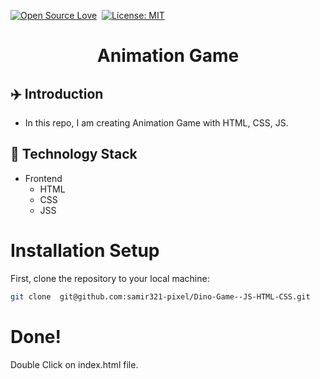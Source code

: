 [![Open Source Love](https://badges.frapsoft.com/os/v1/open-source.svg?v=102)](https://snip-share.herokuapp.com/)&nbsp;
[![License: MIT](https://img.shields.io/badge/License-MIT-green.svg)](https://opensource.org/licenses/MIT)
<h1 align="center">Animation Game</h1>
 
## 	✈️ Introduction
* In this repo, I am creating Animation Game with HTML, CSS, JS.

## 🚀 Technology Stack
* Frontend
  * HTML
  * CSS 
  * JSS

# Installation Setup
First, clone the repository to your local machine:

```bash
git clone  git@github.com:samir321-pixel/Dino-Game--JS-HTML-CSS.git
```
# Done!
Double Click on index.html file.
